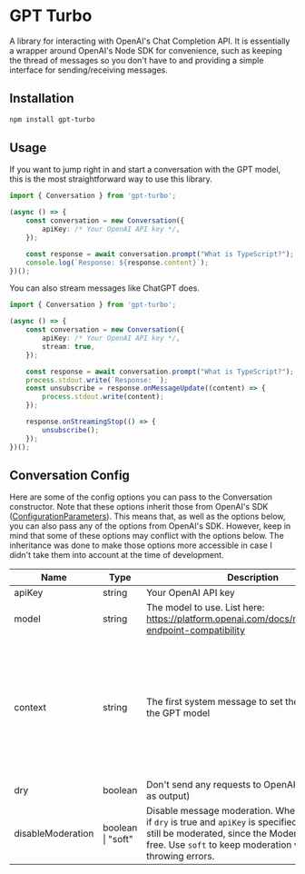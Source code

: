 # GPT Turbo

A library for interacting with OpenAI's Chat Completion API. It is essentially a wrapper around OpenAI's Node SDK for convenience, such as keeping the thread of messages so you don't have to and providing a simple interface for sending/receiving messages.

## Installation

```bash
npm install gpt-turbo
```

## Usage

If you want to jump right in and start a conversation with the GPT model, this is the most straightforward way to use this library.

```ts
import { Conversation } from 'gpt-turbo';

(async () => {
    const conversation = new Conversation({
        apiKey: /* Your OpenAI API key */,
    });

    const response = await conversation.prompt("What is TypeScript?");
    console.log(`Response: ${response.content}`);
})();
```

You can also stream messages like ChatGPT does.

```ts
import { Conversation } from 'gpt-turbo';

(async () => {
    const conversation = new Conversation({
        apiKey: /* Your OpenAI API key */,
        stream: true,
    });

    const response = await conversation.prompt("What is TypeScript?");
    process.stdout.write(`Response: `);
    const unsubscribe = response.onMessageUpdate((content) => {
        process.stdout.write(content);
    });

    response.onStreamingStop(() => {
        unsubscribe();
    });
})();
```

## Conversation Config

Here are some of the config options you can pass to the Conversation constructor. Note that these options inherit those from OpenAI's SDK ([ConfigurationParameters](https://github.com/openai/openai-node/blob/master/dist/configuration.d.ts)). This means that, as well as the options below, you can also pass any of the options from OpenAI's SDK. However, keep in mind that some of these options may conflict with the options below. The inheritance was done to make those options more accessible in case I didn't take them into account at the time of development.

<!-- If using VS Code, use the "View: Toggle Word Wrap" (Alt+Z) command to view this table correctly  -->

| Name              | Type              | Description                                                                                                                                                                                                          | Default                                                                            | Required |
| ----------------- | ----------------- | -------------------------------------------------------------------------------------------------------------------------------------------------------------------------------------------------------------------- | ---------------------------------------------------------------------------------- | -------- |
| apiKey            | string            | Your OpenAI API key                                                                                                                                                                                                  |                                                                                    |          |
| model             | string            | The model to use. List here: https://platform.openai.com/docs/models/model-endpoint-compatibility                                                                                                                    | gpt-3.5-turbo                                                                      |          |
| context           | string            | The first system message to set the context for the GPT model                                                                                                                                                        | You are a large language model trained by OpenAI. Answer as concisely as possible. |          |
| dry               | boolean           | Don't send any requests to OpenAI (mirror input as output)                                                                                                                                                           | false                                                                              |          |
| disableModeration | boolean \| "soft" | Disable message moderation. When left enabled, if `dry` is true and `apiKey` is specified, message will still be moderated, since the Moderation API is free. Use `soft` to keep moderation without throwing errors. | false                                                                              |          |
